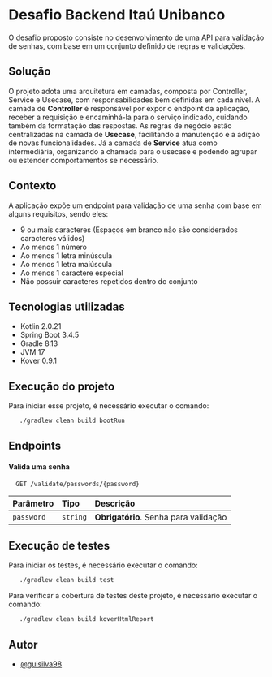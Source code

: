 # Desafio Backend Itaú Unibanco 

O desafio proposto consiste no desenvolvimento de uma API para validação de senhas, com base em um conjunto definido de regras e validações.

## Solução

O projeto adota uma arquitetura em camadas, composta por Controller, Service e Usecase, com responsabilidades bem definidas em cada nível.
A camada de **Controller** é responsável por expor o endpoint da aplicação, receber a requisição e encaminhá-la para o serviço indicado, cuidando também da formatação das respostas.
As regras de negócio estão centralizadas na camada de **Usecase**, facilitando a manutenção e a adição de novas funcionalidades.
Já a camada de **Service** atua como intermediária, organizando a chamada para o usecase e podendo agrupar ou estender comportamentos se necessário.

## Contexto

A aplicação expõe um endpoint para validação de uma senha com base em alguns requisitos, sendo eles: 

- 9 ou mais caracteres (Espaços em branco não são considerados caracteres válidos)
- Ao menos 1 número
- Ao menos 1 letra minúscula
- Ao menos 1 letra maiúscula
- Ao menos 1 caractere especial
- Não possuir caracteres repetidos dentro do conjunto

## Tecnologias utilizadas

- Kotlin 2.0.21
- Spring Boot 3.4.5
- Gradle 8.13
- JVM 17
- Kover 0.9.1

## Execução do projeto

Para iniciar esse projeto, é necessário executar o comando:

```bash
   ./gradlew clean build bootRun
```

## Endpoints

#### Valida uma senha

```http
  GET /validate/passwords/{password}
```

| Parâmetro  | Tipo       | Descrição                             |
|:-----------| :--------- |:--------------------------------------|
| `password` | `string` | **Obrigatório**. Senha para validação |


## Execução de testes

Para iniciar os testes, é necessário executar o comando:

```bash
   ./gradlew clean build test
```

Para verificar a cobertura de testes deste projeto, é necessário executar o comando:

```bash
   ./gradlew clean build koverHtmlReport
```

## Autor

- [@guisilva98](https://www.github.com/guisilva98)